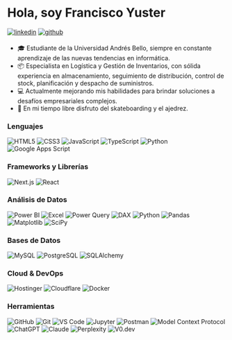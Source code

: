 # Hola, soy Francisco Yuster 
<p>
<a href="https://www.linkedin.com/in/francisco-yuster-aa0b06258/" target="_blank"><img src="https://img.shields.io/badge/linkedin-%231E77B5.svg?&style=for-the-badge&logo=linkedin&logoColor=white" alt="linkedin" style="margin-bottom: 5px;"/></a>  
<a href="https://github.com/FranciscoYuster" target="_blank"><img src="https://img.shields.io/badge/github-%2324292e.svg?&style=for-the-badge&logo=github&logoColor=white" alt="github" style="margin-bottom: 5px;"/></a>
</p>

- 🎓 Estudiante de la Universidad Andrés Bello, siempre en constante aprendizaje de las nuevas tendencias en informática.
- 📦 Especialista en Logística y Gestión de Inventarios, con sólida experiencia en almacenamiento, seguimiento de distribución, control de stock, planificación y despacho de suministros.
- 💻 Actualmente mejorando mis habilidades para brindar soluciones a desafíos empresariales complejos.
- 🌱 En mi tiempo libre disfruto del skateboarding y el ajedrez.

### Lenguajes
![HTML5](https://img.shields.io/badge/-HTML5-000?&logo=HTML5)
![CSS3](https://img.shields.io/badge/-CSS3-000?&logo=CSS3)
![JavaScript](https://img.shields.io/badge/-JavaScript-000?&logo=JavaScript)
![TypeScript](https://img.shields.io/badge/-TypeScript-000?&logo=TypeScript)
![Python](https://img.shields.io/badge/-Python-000?&logo=Python)
![Google Apps Script](https://img.shields.io/badge/-Google%20Apps%20Script-000?&logo=google)

### Frameworks y Librerías
![Next.js](https://img.shields.io/badge/-Next.js-000?&logo=nextdotjs)
![React](https://img.shields.io/badge/-React-000?&logo=react)

### Análisis de Datos
![Power BI](https://img.shields.io/badge/Power%20BI-black?logo=powerbi&logoColor=F2C811)
![Excel](https://img.shields.io/badge/-Excel-000?&logo=microsoft-excel&logoColor=green)
![Power Query](https://img.shields.io/badge/-Power%20Query-000?&logo=microsoft-excel&logoColor=green)
![DAX](https://img.shields.io/badge/-DAX%20Analytics-000?&logo=microsoft)
![Python](https://img.shields.io/badge/-Python-000?&logo=Python)
![Pandas](https://img.shields.io/badge/-Pandas-000?&logo=pandas)
![Matplotlib](https://img.shields.io/badge/-Matplotlib-000?&logo=matplotlib)
![SciPy](https://img.shields.io/badge/-SciPy-000?&logo=scipy)

### Bases de Datos
![MySQL](https://img.shields.io/badge/-MySQL-000?&logo=MySQL)
![PostgreSQL](https://img.shields.io/badge/-PostgreSQL-000?&logo=PostgreSQL)
![SQLAlchemy](https://img.shields.io/badge/-SQLAlchemy-000?&logo=sqlalchemy&logoColor=blue)

### Cloud & DevOps
![Hostinger](https://img.shields.io/badge/-Hostinger-000?&logo=hostinger)
![Cloudflare](https://img.shields.io/badge/-Cloudflare-000?&logo=cloudflare)
![Docker](https://img.shields.io/badge/-Docker-000?&logo=Docker)

### Herramientas
![GitHub](https://img.shields.io/badge/-GitHub-000?&logo=github)
![Git](https://img.shields.io/badge/-Git-000?&logo=git)
![VS Code](https://img.shields.io/badge/-VS%20Code-000?&logo=visualstudiocode)
![Jupyter](https://img.shields.io/badge/-Jupyter%20Notebook-000?&logo=jupyter)
![Postman](https://img.shields.io/badge/-Postman-000?&logo=postman)
![Model Context Protocol](https://img.shields.io/badge/Model%20Context%20Protocol-black?logo=modelcontextprotocol&logoColor=F2C811)
![ChatGPT](https://img.shields.io/badge/-ChatGPT-000?&logo=openai)
![Claude](https://img.shields.io/badge/-Claude-000?&logo=Anthropic)
![Perplexity](https://img.shields.io/badge/-Perplexity-000?&logo=perplexity)
![V0.dev](https://img.shields.io/badge/-V0.dev-000?&logo=v0)
